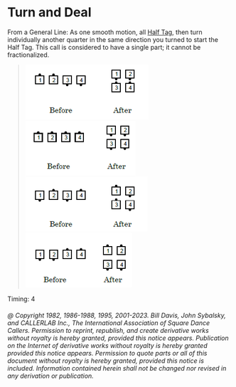 
# Turn and Deal

From a General Line: As one smooth motion, all [Half Tag](../ms/fraction_tag.md), 
then turn individually another
quarter in the same direction you turned to start the Half Tag. This call is considered to
have a single part; it cannot be fractionalized.

> 
> ![alt](turn_and_deal_1.png)
> ![alt](turn_and_deal_2.png)  
> ![alt](turn_and_deal_3.png)
> ![alt](turn_and_deal_4.png)
> 

Timing: 4

###### @ Copyright 1982, 1986-1988, 1995, 2001-2023. Bill Davis, John Sybalsky, and CALLERLAB Inc., The International Association of Square Dance Callers. Permission to reprint, republish, and create derivative works without royalty is hereby granted, provided this notice appears. Publication on the Internet of derivative works without royalty is hereby granted provided this notice appears. Permission to quote parts or all of this document without royalty is hereby granted, provided this notice is included. Information contained herein shall not be changed nor revised in any derivation or publication.
